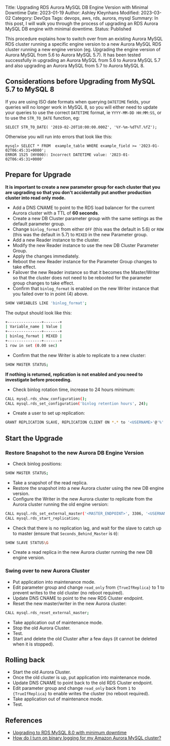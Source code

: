 Title: Upgrading RDS Aurora MySQL DB Engine Version with Minimal Downtime
Date: 2023-01-19
Author: Ashley Kleynhans
Modified: 2023-03-02
Category: DevOps
Tags: devops, aws, rds, aurora, mysql
Summary: In this post, I will walk you through the process of upgrading an RDS Aurora MySQL DB engine with minimal downtime.
Status: Published

This procedure explains how to switch over from an existing
Aurora MySQL RDS cluster running a specific engine version to a
new Aurora MySQL RDS cluster running a new engine version
(eg. Upgrading the engine version of Aurora MySQL from 5.6 to
Aurora MySQL 5.7).  It has been tested successfully in upgrading
an Aurora MySQL from 5.6 to Aurora MySQL 5.7 and also upgrading
an Aurora MySQL from 5.7 to Aurora MySQL 8.

## Considerations before Upgrading from MySQL 5.7 to MySQL 8

If you are using ISO date formats when querying `DATETIME` fields,
your queries will no longer work in MySQL 8, so you will either need
to update your queries to use the correct `DATETIME` format, ie
`YYYY-MM-DD HH:MM:SS`, or to use the `STR_TO_DATE` function, eg:

```mysql
SELECT STR_TO_DATE( '2019-02-20T10:00:00.000Z', '%Y-%m-%dT%T.%fZ');
```

Otherwise you will run into errors that look like this:

```mysql
mysql> SELECT * FROM  example_table WHERE example_field >= '2023-01-02T06:45:31+0000';
ERROR 1525 (HY000): Incorrect DATETIME value: '2023-01-02T06:45:31+0000'
```

## Prepare for Upgrade

**It is important to create a new parameter group for each cluster
that you are upgrading so that you don't accidentally put another
production cluster into read only mode.**

* Add a DNS CNAME to point to the RDS load balancer for the current Aurora cluster
  with a TTL of **60 seconds**.
* Create a new DB Cluster parameter group with the same settings as the
  default parameter group.
* Change `binlog_format` from either `OFF` (this was the default in 5.6)
  or `ROW` (this was the default in 5.7) to `MIXED` in the new
  Parameter group.
* Add a new Reader instance to the cluster.
* Modify the new Reader instance to use the new DB Cluster Parameter Group.
* Apply the changes immediately.
* Reboot the new Reader instance for the Parameter Group changes to
  take effect.
* Failover the new Reader instance so that it becomes the Master/Writer so that
  the cluster does not need to be rebooted for the parameter group changes to take effect.
* Confirm that `binlog_format` is enabled on the new Writer instance that you
  failed over to in point (4) above.
```bash
SHOW VARIABLES LIKE 'binlog_format';
```
The output should look like this:
```bash
+---------------+-------+
| Variable_name | Value |
+---------------+-------+
| binlog_format | MIXED |
+---------------+-------+
1 row in set (0.00 sec)
```
* Confirm that the new Writer is able to replicate to a new cluster:
```bash
SHOW MASTER STATUS;
```
**If nothing is returned, replication is not enabled and you need to investigate
before proceeding.**

* Check binlog rotation time, increase to 24 hours minimum:
```bash
CALL mysql.rds_show_configuration();
CALL mysql.rds_set_configuration('binlog retention hours', 24);
```
* Create a user to set up replication:
```bash
GRANT REPLICATION SLAVE, REPLICATION CLIENT ON *.* to '<USERNAME>'@'%' IDENTIFIED BY '<PASSWORD>';
```

## Start the Upgrade
### Restore Snapshot to the new Aurora DB Engine Version

* Check binlog positions:
```bash
SHOW MASTER STATUS;
```
* Take a snapshot of the read replica.
* Restore the snapshot into a new Aurora cluster using the new DB engine version.
* Configure the Writer in the new Aurora cluster to replicate from the Aurora
   cluster running the old engine version:
```bash
CALL mysql.rds_set_external_master('<MASTER_ENDPOINT>', 3306, '<USERNAME>', '<PASSWORD>','<BINLOG_FILE>', '<BINLOG_POSITION>', 0);
CALL mysql.rds_start_replication;
```
* Check that there is no replication lag, and wait for the slave to catch up
   to master (ensure that `Seconds_Behind_Master` is `0`):
```bash
SHOW SLAVE STATUS\G
```
* Create a read replica in the new Aurora cluster running the new DB engine version.

### Swing over to new Aurora Cluster

* Put application into maintenance mode.
* Edit parameter group and change `read_only` from `{TrueIfReplica}` to 1 to prevent writes
   to the old cluster (no reboot required).
* Update DNS CNAME to point to the new RDS Cluster endpoint.
* Reset the new master/writer in the new Aurora cluster:
```bash
CALL mysql.rds_reset_external_master;
```
* Take application out of maintenance mode.
* Stop the old Aurora Cluster.
* Test.
* Start and delete the old Cluster after a few days (it cannot be deleted
   when it is stopped).

## Rolling back

* Start the old Aurora Cluster.
* Once the old cluster is up, put application into maintenance mode.
* Update DNS CNAME to point back to the old RDS Cluster endpoint.
* Edit parameter group and change `read_only` back from `1` to
  `{TrueIfReplica}` to enable writes the cluster (no reboot required).
* Take application out of maintenance mode.
* Test.

## References

* [Upgrading to RDS MySQL 8.0 with minimum downtime](
   https://blogs.halodoc.io/upgrading-to-rds-mysql-8-0-with-minimum-downtime/)
* [How do I turn on binary logging for my Amazon Aurora MySQL cluster?](
   https://aws.amazon.com/premiumsupport/knowledge-center/enable-binary-logging-aurora/)